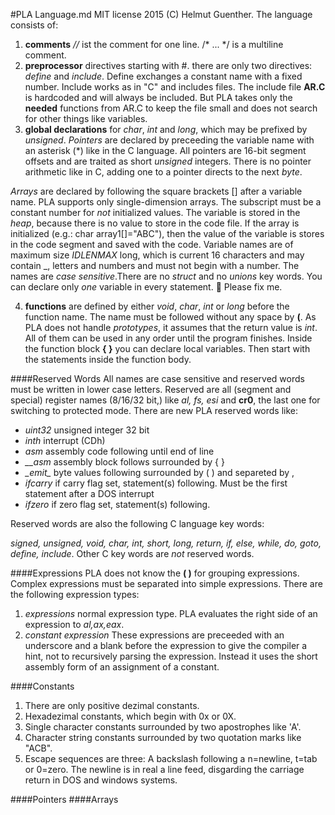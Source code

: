 #PLA Language.md
MIT license 2015 (C) Helmut Guenther.
The language consists of:

1. **comments** *//* ist the comment for one line. /* ... */ is a multiline comment.
2. **preprocessor** directives starting with #. there are only two directives:  *define* and *include*. Define exchanges a constant name with a fixed number. Include works as in "C" and includes files. The include file **AR.C** is hardcoded and will always be included. But PLA takes only the **needed** functions from AR.C to keep the file small and does not search for other things like variables.   
3. **global declarations** for *char*, *int* and *long*, which may be prefixed by *unsigned*. *Pointers* are declared by preceeding the variable name with an asterisk (\*) like in the C language. All pointers are 16-bit segment offsets and are traited as short *unsigned* integers. There is no pointer arithmetic like in C, adding one to a pointer directs to the next *byte*.

*Arrays* are declared by following the square brackets [] after a variable name. PLA supports only single-dimension arrays. The subscript must be a constant number for *not* initialized values. The variable is stored in the *heap*, because there is no value to store in the code file. If the array is initialized (e.g.: char array1[]="ABC"), then the value of the variable is stores in the code segment and saved with the code. Variable names are of maximum size *IDLENMAX* long, which is current 16 characters and may contain \_, letters and numbers and must not begin with a number. The names are *case sensitive*.There are no *struct* and no *unions* key words. You can declare only *one* variable in every statement. :round_pushpin: Please fix me.

4. **functions** are defined by either *void*, *char*, *int* or *long* before the function name. The name must be followed without any space by **(**. As PLA does not handle *prototypes*, it assumes that the return value is *int*.
All of them can be used in any order until the program finishes. Inside the function block **{ }** you can declare local variables. Then start with the statements inside the function body.

####Reserved Words
All names are case sensitive and reserved words must be written in lower case letters. Reserved are all (segment and special) register names (8/16/32 bit,) like *al, fs, esi* and **cr0**, the last one for switching to protected mode. There are new PLA reserved words like:
* *uint32*   unsigned integer 32 bit
* *inth*     interrupt (CDh)
* *asm*      assembly code following until end of line
* *__asm*    assembly block follows surrounded by { }
* *\__emit__* byte values following surrounded by ( ) and separeted by ,
* *ifcarry*  if carry flag set, statement(s) following. Must be the first statement after a DOS interrupt
* *ifzero*   if zero flag set, statement(s) following.

Reserved words are also the following C language key words:

*signed, unsigned, void, char, int, short, long, return, if, else, while, do, goto, define, include*. 
Other C key words are *not* reserved words.

####Expressions
PLA does not know the **( )** for grouping expressions. Complex expressions must be separated into simple expressions. There are the following expression types:

1. *expressions* normal expression type. PLA evaluates the right side of an expression to *al,ax,eax*.
2. *constant expression* These expressions are preceeded with an underscore and a blank before the expression to give the compiler a hint, not to recursively parsing the expression. Instead it uses the short assembly form of an assignment of a constant.

####Constants
1. There are only positive dezimal constants. 
2. Hexadezimal constants, which begin with 0x or 0X. 
3. Single character constants surrounded by two apostrophes like 'A'. 
4. Character string constants surrounded by two quotation marks like "ACB".
5. Escape sequences are three: A backslash following a n=newline, t=tab or 0=zero. The newline is in real a line feed, disgarding the carriage return in DOS and windows systems.  

####Pointers
####Arrays
